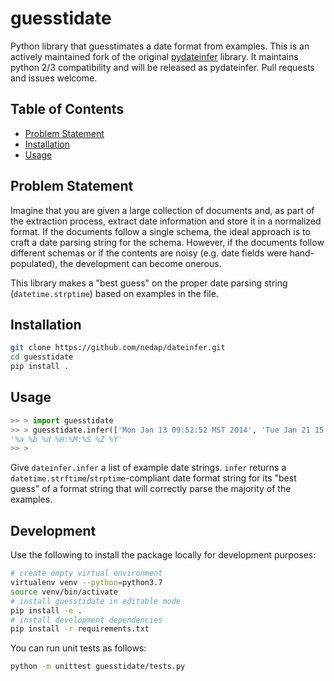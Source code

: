 guesstidate
===========

Python library that guesstimates a date format from examples.  This is an actively
 maintained fork of the original [pydateinfer](https://github.com/nedap/dateinfer)
 library.  It maintains python 2/3 compatibility and
 will be released as pydateinfer.  Pull requests and issues welcome.

Table of Contents
-----------------

* [Problem Statement](#problem-statement)
* [Installation](#installation)
* [Usage](#usage)

<a name="problem-statement"></a>Problem Statement
-------------------------------------------------

Imagine that you are given a large collection of documents and, as part of the extraction process, extract date information and store it in a normalized format.
If the documents follow a single schema, the ideal approach is to craft a date parsing string for the schema.
However, if the documents follow different schemas or if the contents are noisy (e.g. date fields were hand-populated), the development can become onerous.

This library makes a "best guess" on the proper date parsing string (`datetime.strptime`) based on examples in
the file.

<a name="installation"></a>Installation
---------------------------------------

````sh
git clone https://github.com/nedap/dateinfer.git
cd guesstidate
pip install .
````

<a name="usage"></a>Usage
-------------------------

````Python
>> > import guesstidate
>> > guesstidate.infer(['Mon Jan 13 09:52:52 MST 2014', 'Tue Jan 21 15:30:00 EST 2014'])
'%a %b %d %H:%M:%S %Z %Y'
>> >
````

Give `dateinfer.infer` a list of example date strings. `infer` returns a `datetime.strftime`/`strptime`-compliant
date format string for its "best guess" of a format string that will correctly parse the majority of the examples.


<a name="development"></a>Development
---------------------------------------

Use the following to install the package locally for development purposes:

````sh
# create empty virtual environment
virtualenv venv --python=python3.7
source venv/bin/activate
# install guesstidate in editable mode
pip install -e .
# install development dependencies
pip install -r requirements.txt
````

You can run unit tests as follows:

```sh
python -m unittest guesstidate/tests.py
```
